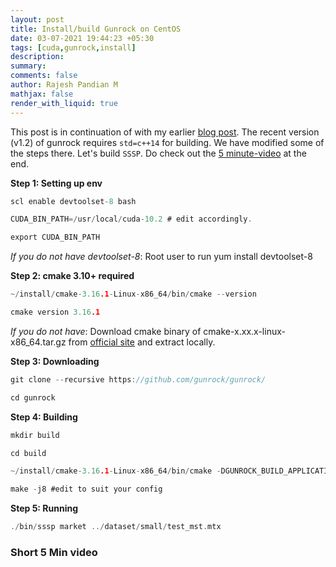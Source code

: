 ```yaml
---
layout: post
title: Install/build Gunrock on CentOS
date: 03-07-2021 19:44:23 +05:30
tags: [cuda,gunrock,install]
description:
summary:
comments: false
author: Rajesh Pandian M
mathjax: false
render_with_liquid: true
---
```


This post is in continuation of with my earlier  [blog post](https://mrprajesh.blogspot.com/2019/12/building-gunrock-on-redhatcentos.html).
The recent version (v1.2) of gunrock requires `std=c++14` for building. We have modified some of the steps there. Let's build `SSSP`.
Do check out the [5 minute-video](#short-5-min-video) at the end.

**Step 1: Setting up env**
```c
scl enable devtoolset-8 bash

CUDA_BIN_PATH=/usr/local/cuda-10.2 # edit accordingly.

export CUDA_BIN_PATH
```
*If you do not have devtoolset-8*: Root user to run yum install devtoolset-8

**Step 2: cmake 3.10+ required**
```c
~/install/cmake-3.16.1-Linux-x86_64/bin/cmake --version

cmake version 3.16.1
```
*If you do not have*: Download cmake binary of cmake-x.xx.x-linux-x86_64.tar.gz from [official site](https://cmake.org/download/) and extract locally.

**Step 3: Downloading**
```c
git clone --recursive https://github.com/gunrock/gunrock/

cd gunrock
```
**Step 4: Building**

```c
mkdir build

cd build

~/install/cmake-3.16.1-Linux-x86_64/bin/cmake -DGUNROCK_BUILD_APPLICATIONS=OFF -DGUNROCK_APP_SSSP=ON ..

make -j8 #edit to suit your config
```
**Step 5: Running**

```c
./bin/sssp market ../dataset/small/test_mst.mtx
```

### Short 5 Min video
<script id="asciicast-423671" src="https://asciinema.org/a/423671.js" async></script>
